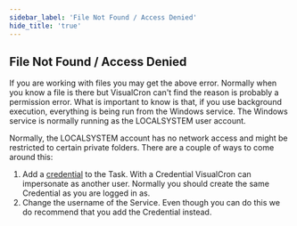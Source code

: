 ```yaml
---
sidebar_label: 'File Not Found / Access Denied'
hide_title: 'true'
---
```


## File Not Found / Access Denied

If you are working with files you may get the above error. Normally when you know a file is there but VisualCron can't find the reason is probably a permission error. What is important to know is that, if you use background execution, everything is being run from the Windows service. The Windows service is normally running as the LOCALSYSTEM user account.
 
Normally, the LOCALSYSTEM account has no network access and might be restricted to certain private folders. There are a couple of ways to come around this:
 
1. Add a [credential](credential) to the Task. With a Credential VisualCron can impersonate as another user. Normally you should create the same Credential as you are logged in as.
2. Change the username of the Service. Even though you can do this we do recommend that you add the Credential instead.